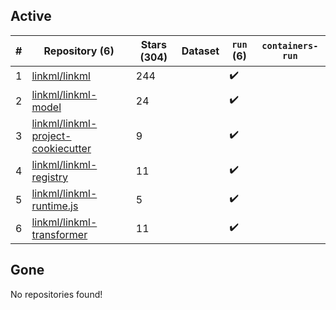 ## Active
| # | Repository (6) | Stars (304) | Dataset | `run` (6) | `containers-run` |
| --- | --- | --- | --- | --- | --- |
| 1 | [linkml/linkml](https://github.com/linkml/linkml) | 244 |  | :heavy_check_mark: |  |
| 2 | [linkml/linkml-model](https://github.com/linkml/linkml-model) | 24 |  | :heavy_check_mark: |  |
| 3 | [linkml/linkml-project-cookiecutter](https://github.com/linkml/linkml-project-cookiecutter) | 9 |  | :heavy_check_mark: |  |
| 4 | [linkml/linkml-registry](https://github.com/linkml/linkml-registry) | 11 |  | :heavy_check_mark: |  |
| 5 | [linkml/linkml-runtime.js](https://github.com/linkml/linkml-runtime.js) | 5 |  | :heavy_check_mark: |  |
| 6 | [linkml/linkml-transformer](https://github.com/linkml/linkml-transformer) | 11 |  | :heavy_check_mark: |  |

## Gone
No repositories found!
